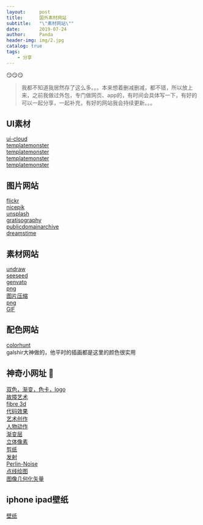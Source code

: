 ```yaml
---
layout:     post
title:      国外素材网站
subtitle:   "\"素材网站\""
date:       2019-07-24
author:     Panda
header-img: img/2.jpg
catalog: true
tags:
    - 分享
---
```


😏😏😏

>我都不知道我居然存了这么多。。。本来想着删减删减，都不错，所以放上来，之前我做过外包，专门做网页、app的，有时间会具体写一下，有好的可以一起分享，一起补充，有好的网站我会持续更新。。。

## UI素材
[ui-cloud](http://ui-cloud.com/browse/)<br>
[templatemonster](https://www.templatemonster.com/)<br>
[templatemonster](https://www.templatemonster.com/)<br>
[templatemonster](https://www.templatemonster.com/)<br>
[templatemonster](https://www.templatemonster.com/)<br>


## 图片网站
[flickr](https://www.flickr.com/explore)<br>
[nicepik](https://www.nicepik.com/)<br>
[unsplash](https://unsplash.com/search/photos/store?photo=_O26NQ6fMI8)<br>
[gratisography](http://www.gratisography.com/)<br>
[publicdomainarchive](https://www.publicdomainarchive.com/)<br>
[dreamstime](https://www.dreamstime.com/)

## 素材网站
[undraw](https://undraw.co/)<br>
[seeseed](https://www.seeseed.com/)<br>
[genvato](https://elements.envato.com/)<br>
[png](https://pngtree.com/)<br>
[图片压缩](https://tinypng.com/)<br>
[png](https://pngtree.com/)<br>
[GIF](https://giphy.com/)

## 配色网站
[colorhunt](https://colorhunt.co/palettes/trendy)<br>
galshir大神做的，他平时的插画都是这里的颜色很实用

## 神奇小网址 👀
[双色，渐变，色卡，logo](https://duotone.shapefactory.co/)<br>
[故障艺术](https://photomosh.com/)<br>
[fibre 3d](https://portsmouth.github.io/fibre/)<br>
[代码效果](https://codepen.io/tsuhre/full/BYbjyg)<br>
[艺术创作](http://weavesilk.com/)<br>
[人物动作](https://www.mixamo.com/#/?limit=96&page=1&type=Character)<br>
[渐变层](https://codepen.io/Yakudoo/full/rJjOJx)<br>
[立体像素](https://pissang.github.io/voxelize-image/)<br>
[剪纸](https://pissang.github.io/papercut-box-art/)<br>
[发射](https://wangyasai.github.io/Stars-Emmision/)<br>
[Perlin-Noise](https://wangyasai.github.io/Perlin-Noise/)<br>
[点线绘图](http://vea.tw/works/dotsDraw/)<br>
[图像几何化矢量](https://www.samcodes.co.uk/project/geometrize-haxe-web/)<br>

## iphone ipad壁纸
[壁纸](http://poolga.com/)
